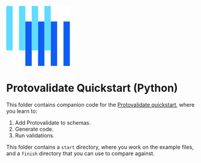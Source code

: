 ![The Buf logo](https://raw.githubusercontent.com/bufbuild/protovalidate/main/.github/buf-logo.svg)

# Protovalidate Quickstart (Python)

This folder contains companion code for the [Protovalidate quickstart][documentation], where you learn to:

1. Add Protovalidate to schemas.
2. Generate code.
3. Run validations.

This folder contains a `start` directory, where you work on the example files, and a `finish` directory that you can use to compare against.

[documentation]: https://buf.build/docs/protovalidate/quickstart
